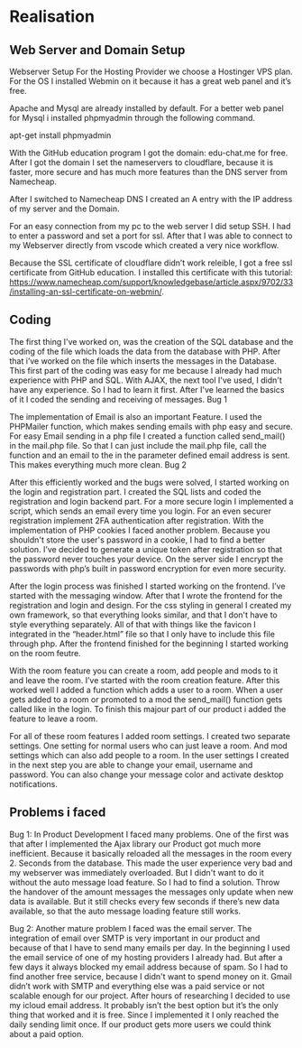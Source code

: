 # Realisation
## Web Server and Domain Setup
Webserver Setup
For the Hosting Provider we choose a Hostinger VPS plan.
For the OS I installed Webmin on it because it has a great web panel and it’s free.

Apache and Mysql are already installed by default.
For a better web panel for Mysql i installed phpmyadmin through the following command.

apt-get install phpmyadmin

With the GitHub education program I got the domain: edu-chat.me for free.
After I got the domain I set the nameservers to cloudflare, because it is faster, more secure and has much more features than the DNS server from Namecheap.

After I switched to Namecheap DNS I created an A entry with the IP address of my server and the Domain.

For an easy connection from my pc to the web server I did setup SSH. I had to enter a password and set a port for ssl. After that I was able to connect to my Webserver directly from vscode which created a very nice workflow.

Because the SSL certificate of cloudflare didn’t work releible, I got a free ssl certificate from GitHub education. I installed this certificate with this tutorial: https://www.namecheap.com/support/knowledgebase/article.aspx/9702/33/installing-an-ssl-certificate-on-webmin/. 


## Coding
The first thing I've worked on, was the creation of the SQL database and the coding of the file which loads the data from the database with PHP. After that i’ve worked on the file which inserts the messages in the Database. This first part of the coding was easy for me because I already had much experience with PHP and SQL. With AJAX, the next tool I've used, I didn't have any experience. So I had to learn it first. After I've learned the basics of it I coded the sending and receiving of messages. Bug 1

The implementation of Email is also an important Feature. I used the PHPMailer function, which makes sending emails with php easy and secure. For easy Email sending in a php file I created a function called send_mail() in the mail.php file. So that I can just include the mail.php file, call the function and an email to the in the parameter defined email address is sent. This makes everything much more clean.
Bug 2

After this efficiently worked and the bugs were solved, I started working on the login and registration part. I created the SQL lists and coded the registration and login backend part. For a more secure login I implemented a script, which sends an email every time you login. For an even securer registration implement 2FA authentication after registration. With the implementation of PHP cookies I faced another problem. Because you shouldn't store the user's password in a cookie, I had to find a better solution. I’ve decided to generate a unique token after registration so that the password never touches your device. On the server side I encrypt the passwords with php’s built in password encryption for even more security. 

After the login process was finished I started working on the frontend. I’ve started with the messaging window. After that I wrote the frontend for the registration and login and design. For the css styling in general I created my own framework, so that everything looks similar, and that I don't have to style everything separately. All of that with things like the favicon I integrated in the “header.html” file so that I only have to include this file through php. After the frontend finished for the beginning I started working on the room feutre.

With the room feature you can create a room, add people and mods to it and leave the room. 
I’ve started with the room creation feature. After this worked well I added a function which adds a user to a room. When a user gets added to a room or promoted to a mod the send_mail() function gets called like in the login. To finish this majour part of our product i added the feature to leave a room.

For all of these room features I added room settings. I created two separate settings. One setting for normal users who can just leave a room. And mod settings which can also add people to a room.  In the user settings I created in the next step you are able to change your email, username and password. You can also change your message color and activate desktop notifications. 



## Problems i faced
Bug 1: In Product Development I faced many problems. One of the first was that after I implemented the Ajax library our Product got much more inefficient. Because it basically reloaded all the messages in the room every 2. Seconds from the database. This made the user experience very bad and my webserver was immediately overloaded. But I didn't want to do it without the auto message load feature. So I had to find a solution. Throw the handover of the amount messages the messages only update when new data is available. But it still checks every few seconds if there’s new data available, so that the auto message loading feature still works.

Bug 2: Another mature problem I faced was the email server. The integration of email over SMTP is very important in our product and because of that I have to send many emails per day. In the beginning I used the email service of one of my hosting providers I already had. But after a few days it always blocked my email address because of spam. So I had to find another free service, because I didn't want to spend money on it. Gmail didn’t work with SMTP and everything else was a paid service or not scalable enough for our project. After hours of researching I decided to use my icloud email address. It probably isn’t the best option but it’s the only thing that worked and it is free. Since I implemented it I only reached the daily sending limit once. If our product gets more users we could think about a paid option. 


